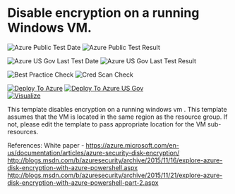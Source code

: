 # Disable encryption on a running Windows VM. 

![Azure Public Test Date](https://azurequickstartsservice.blob.core.windows.net/badges/201-decrypt-running-windows-vm/PublicLastTestDate.svg)
![Azure Public Test Result](https://azurequickstartsservice.blob.core.windows.net/badges/201-decrypt-running-windows-vm/PublicDeployment.svg)

![Azure US Gov Last Test Date](https://azurequickstartsservice.blob.core.windows.net/badges/201-decrypt-running-windows-vm/FairfaxLastTestDate.svg)
![Azure US Gov Last Test Result](https://azurequickstartsservice.blob.core.windows.net/badges/201-decrypt-running-windows-vm/FairfaxDeployment.svg)

![Best Practice Check](https://azurequickstartsservice.blob.core.windows.net/badges/201-decrypt-running-windows-vm/BestPracticeResult.svg)
![Cred Scan Check](https://azurequickstartsservice.blob.core.windows.net/badges/201-decrypt-running-windows-vm/CredScanResult.svg)

[![Deploy To Azure](https://raw.githubusercontent.com/fathym-it/azure-quickstart-templates/master/1-CONTRIBUTION-GUIDE/images/deploytoazure.svg?sanitize=true)](https://portal.azure.com/#create/Microsoft.Template/uri/https%3A%2F%2Fraw.githubusercontent.com%2Ffathym-it%2Fazure-quickstart-templates%2Fmaster%2F201-decrypt-running-windows-vm%2Fazuredeploy.json)  [![Deploy To Azure US Gov](https://raw.githubusercontent.com/fathym-it/azure-quickstart-templates/master/1-CONTRIBUTION-GUIDE/images/deploytoazuregov.svg?sanitize=true)](https://portal.azure.us/#create/Microsoft.Template/uri/https%3A%2F%2Fraw.githubusercontent.com%2Ffathym-it%2Fazure-quickstart-templates%2Fmaster%2F201-decrypt-running-windows-vm%2Fazuredeploy.json)  
[![Visualize](https://raw.githubusercontent.com/fathym-it/azure-quickstart-templates/master/1-CONTRIBUTION-GUIDE/images/visualizebutton.svg?sanitize=true)](http://armviz.io/#/?load=https%3A%2F%2Fraw.githubusercontent.com%2Ffathym-it%2Fazure-quickstart-templates%2Fmaster%2F201-decrypt-running-windows-vm%2Fazuredeploy.json)

This template disables encryption on a running windows vm . This template assumes that the VM is located in the same region as the resource group. If not, please edit the template to pass appropriate location for the VM sub-resources.

References:
White paper - https://azure.microsoft.com/en-us/documentation/articles/azure-security-disk-encryption/
http://blogs.msdn.com/b/azuresecurity/archive/2015/11/16/explore-azure-disk-encryption-with-azure-powershell.aspx
http://blogs.msdn.com/b/azuresecurity/archive/2015/11/21/explore-azure-disk-encryption-with-azure-powershell-part-2.aspx
